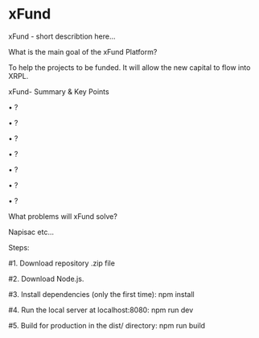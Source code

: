 # xFund

xFund - short describtion here...


What is the main goal of the xFund Platform?

To help the projects to be funded. It will allow the new capital to flow into XRPL.

xFund- Summary & Key Points

• ?

• ?

• ?

• ?

• ?

• ?

• ?

What problems will xFund solve?

Napisac etc... 



Steps:

#1.	Download repository .zip file

#2.	Download Node.js.

#3. Install dependencies (only the first time):
npm install

#4. Run the local server at localhost:8080:
npm run dev

#5. Build for production in the dist/ directory:
npm run build





